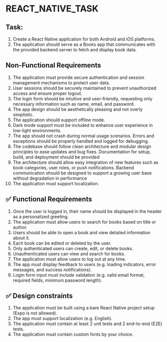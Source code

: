 # REACT_NATIVE_TASK

## Task:

1. Create a React Native application for both Android and iOS platforms.
2. The application should serve as a Books app that communicates with the provided backend server to fetch and display book data.

## Non-Functional Requirements

1. The application must provide secure authentication and session management mechanisms to protect user data.
2. User sessions should be securely maintained to prevent unauthorized access and ensure proper logout.
3. The login form should be intuitive and user-friendly, requesting only necessary information such as name, email, and password.
4. The app design should be aesthetically pleasing and not overly simplistic.
5. The application should support offline mode.
6. Dark mode support must be included to enhance user experience in low-light environments.
7. The app should not crash during normal usage scenarios. Errors and exceptions should be properly handled and logged for debugging.
8. The codebase should follow clean architecture and modular design principles to ease updates and bug fixes. Documentation for setup, build, and deployment should be provided
9. The architecture should allow easy integration of new features such as book categories, user roles, or push notifications. Backend communication should be designed to support a growing user base without degradation in performance
10. The application must support localization.

## ✅ Functional Requirements

1. Once the user is logged in, their name should be displayed in the header as a personalized greeting.
2. The application must allow users to search for books based on title or author.
3. Users should be able to open a book and view detailed information about it.
4. Each book can be edited or deleted by the user.
5. Only authenticated users can create, edit, or delete books.
6. Unauthenticated users can view and search for books.
7. The application must allow users to log out at any time.
8. The app must display feedback to users (e.g. loading indicators, error messages, and success notifications).
9. Login form input must include validation (e.g. valid email format, required fields, minimum password length).

## ✅ Design constraints

1. The application must be built using a bare React Native project setup (Expo is not allowed).
2. The app must support localization (e.g. English).
3. The application must contain at least 2 unit tests and 2 end-to-end (E2E) tests.
4. The application must contain custom fonts by your choice.
